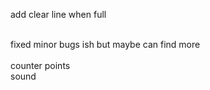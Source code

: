 add clear line when full
 <br />
 <br />

fixed minor bugs ish but maybe can find more
 <br />
  <br />
counter points
 <br />
sound
